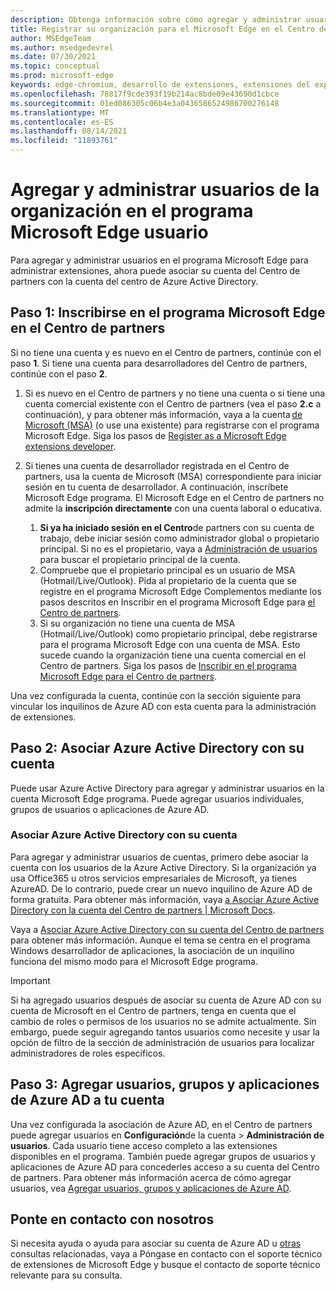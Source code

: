 ```yaml
---
description: Obtenga información sobre cómo agregar y administrar usuarios de su organización en el programa Microsoft Edge usuario
title: Registrar su organización para el Microsoft Edge en el Centro de partners
author: MSEdgeTeam
ms.author: msedgedevrel
ms.date: 07/30/2021
ms.topic: conceptual
ms.prod: microsoft-edge
keywords: edge-chromium, desarrollo de extensiones, extensiones del explorador, complementos, centro de partners, desarrollador
ms.openlocfilehash: 78817f9cde393f19b214ac8bde09e43690d1cbce
ms.sourcegitcommit: 01ed086305c06b4e3a0436586524986700276148
ms.translationtype: MT
ms.contentlocale: es-ES
ms.lasthandoff: 08/14/2021
ms.locfileid: "11893761"
---
```

# <a name="add-and-manage-users-from-your-organization-on-to-the-microsoft-edge-program"></a>Agregar y administrar usuarios de la organización en el programa Microsoft Edge usuario

Para agregar y administrar usuarios en el programa Microsoft Edge para administrar extensiones, ahora puede asociar su cuenta del Centro de partners con la cuenta del centro de Azure Active Directory.

## <a name="step-1-enroll-in-the-microsoft-edge-program-on-partner-center"></a>Paso 1: Inscribirse en el programa Microsoft Edge en el Centro de partners

Si no tiene una cuenta y es nuevo en el Centro de partners, continúe con el paso **1**. Si tiene una cuenta para desarrolladores del Centro de partners, continúe con el paso **2**.

1. Si es nuevo en el Centro de partners y no tiene una cuenta o si tiene una cuenta comercial existente con el Centro de partners (vea el paso **2.c** a continuación), y para obtener más información, vaya a la cuenta [de Microsoft (MSA)][WindowsCommunityEverythingAboutMicrosoftAccounts] (o use una existente) para registrarse con el programa Microsoft Edge. Siga los pasos de [Register as a Microsoft Edge extensions developer][DeveloperRegistration]. 

1. Si tienes una cuenta de desarrollador registrada en el Centro de partners, usa la cuenta de Microsoft (MSA) correspondiente para iniciar sesión en tu cuenta de desarrollador. A continuación, inscríbete Microsoft Edge programa. El Microsoft Edge en el Centro de partners no admite la **inscripción directamente** con una cuenta laboral o educativa. 
    1. **Si ya ha iniciado sesión en el Centro**de partners con su cuenta de trabajo, debe iniciar sesión como administrador global o propietario principal. Si no es el propietario, vaya a [Administración de usuarios][UserMGMT] para buscar el propietario principal de la cuenta.
    1. Compruebe que el propietario principal es un usuario de MSA (Hotmail/Live/Outlook). Pida al propietario de la cuenta que se registre en el programa Microsoft Edge Complementos mediante los pasos descritos en Inscribir en el programa Microsoft Edge para [el Centro de partners][DeveloperRegistration].
    1. Si su organización no tiene una cuenta de MSA (Hotmail/Live/Outlook) como propietario principal, debe registrarse para el programa Microsoft Edge con una cuenta de MSA. Esto sucede cuando la organización tiene una cuenta comercial en el Centro de partners. Siga los pasos de [Inscribir en el programa Microsoft Edge para el Centro de partners][DeveloperRegistration].

Una vez configurada la cuenta, continúe con la sección siguiente para vincular los inquilinos de Azure AD con esta cuenta para la administración de extensiones.

## <a name="step-2-associate-azure-active-directory-with-your-account"></a>Paso 2: Asociar Azure Active Directory con su cuenta

Puede usar Azure Active Directory para agregar y administrar usuarios en la cuenta Microsoft Edge programa. Puede agregar usuarios individuales, grupos de usuarios o aplicaciones de Azure AD. 

### <a name="associate-azure-active-directory-with-your-account"></a>Asociar Azure Active Directory con su cuenta

Para agregar y administrar usuarios de cuentas, primero debe asociar la cuenta con los usuarios de la Azure Active Directory. Si la organización ya usa Office365 u otros servicios empresariales de Microsoft, ya tienes AzureAD. De lo contrario, puede crear un nuevo inquilino de Azure AD de forma gratuita. Para obtener más información, vaya [a Asociar Azure Active Directory con la cuenta del Centro de partners | Microsoft Docs][AssociateAzureADPCnew].

Vaya a [Asociar Azure Active Directory con su cuenta del Centro de partners][AssociateAzureADPC] para obtener más información. Aunque el tema se centra en el programa Windows desarrollador de aplicaciones, la asociación de un inquilino funciona del mismo modo para el Microsoft Edge programa.

> [!IMPORTANT]
> Si ha agregado usuarios después de asociar su cuenta de Azure AD con su cuenta de Microsoft en el Centro de partners, tenga en cuenta que el cambio de roles o permisos de los usuarios no se admite actualmente. Sin embargo, puede seguir agregando tantos usuarios como necesite [][UserManagementPartnerCenter] y usar la opción de filtro de la sección de administración de usuarios para localizar administradores de roles específicos.

## <a name="step-3-add-users-groups-and-azure-ad-applications-to-your-account"></a>Paso 3: Agregar usuarios, grupos y aplicaciones de Azure AD a tu cuenta

Una vez configurada la asociación de Azure AD, en el Centro de partners puede agregar usuarios en **Configuración**de la cuenta  >  **Administración de usuarios**. Cada usuario tiene acceso completo a las extensiones disponibles en el programa. También puede agregar grupos de usuarios y aplicaciones de Azure AD para concederles acceso a su cuenta del Centro de partners. Para obtener más información acerca de cómo agregar usuarios, vea [Agregar usuarios, grupos y aplicaciones de Azure AD][AddAzure].

## <a name="contact-us"></a>Ponte en contacto con nosotros 

Si necesita ayuda o ayuda para asociar su cuenta de Azure AD u [otras][ContactEdgeExtensions] consultas relacionadas, vaya a Póngase en contacto con el soporte técnico de extensiones de Microsoft Edge y busque el contacto de soporte técnico relevante para su consulta.


<!-- links -->

[AssociateAADWithPartnerCenterAccount]: https://docs.microsoft.com/windows/uwp/publish/associate-azure-ad-with-partner-center

[CreateNewAzureAD]: https://docs.microsoft.com/windows/uwp/publish/associate-azure-ad-with-partner-center#create-a-brand-new-azure-ad-to-associate-with-your-partner-center-account

[UserManagementPartnerCenter]: https://partner.microsoft.com/dashboard/account/v3/usermanagement

[AddAADUsersGroups]: https://docs.microsoft.com/windows/uwp/publish/add-users-groups-and-azure-ad-applications

[ContactEdgeExtensions]: ./contact-extensions-team.md "Compatibilidad con extensiones perimetrales de | Microsoft Docs"

[WindowsCommunityEverythingAboutMicrosoftAccounts]:  https://community.windows.com/stories/everything-you-need-to-know-about-microsoft-accounts "Todo lo que necesita saber acerca de las cuentas de Microsoft | Windows Community"

[MicrosoftAccount]:  https://account.microsoft.com/account "Cuenta de Microsoft"

[DeveloperRegistration]: ./create-dev-account.md "Registrarse como desarrollador Microsoft Edge extensiones de | Microsoft Docs"

[AssociateAzureADPC]: /windows/uwp/publish/associate-azure-ad-with-partner-center "Asocie Azure Active Directory con su cuenta del Centro de partners | Microsoft Docs"

[AssociateAzureADPCnew]: /windows/uwp/publish/associate-azure-ad-with-partner-center#create-a-brand-new-azure-ad-to-associate-with-your-partner-center-account "Asocie Azure Active Directory con su cuenta del Centro de partners | Microsoft Docs"

[AddAzure]: /windows/uwp/publish/add-users-groups-and-azure-ad-applications "Agregar usuarios, grupos y aplicaciones de Azure AD | Microsoft Docs"

[UserMGMT]: https://partner.microsoft.com/dashboard/account/v3/usermanagement "Centro de partners de Microsoft | Configuración de la cuenta | Administración de usuarios"